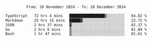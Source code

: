 <div align="center">
<p style="text-align: center;">
<!--START_SECTION:waka-->

```txt
From: 28 November 2024 - To: 28 December 2024

TypeScript   72 hrs 4 mins   ████████████████▒░░░░░░░░   64.82 %
Markdown     25 hrs 15 mins  █████▓░░░░░░░░░░░░░░░░░░░   22.72 %
JSON         2 hrs 37 mins   ▓░░░░░░░░░░░░░░░░░░░░░░░░   02.37 %
Go           2 hrs 6 mins    ▒░░░░░░░░░░░░░░░░░░░░░░░░   01.89 %
Bash         1 hr 47 mins    ▒░░░░░░░░░░░░░░░░░░░░░░░░   01.61 %
```

<!--END_SECTION:waka-->
</p>
</div>
